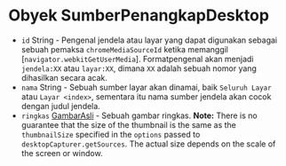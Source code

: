 # Obyek SumberPenangkapDesktop

* `id` String - Pengenal jendela atau layar yang dapat digunakan sebagai sebuah pemaksa `chromeMediaSourceId` ketika memanggil [`navigator.webkitGetUserMedia`]. Formatpengenal akan menjadi `jendela:XX` atau `layar:XX`, dimana `XX` adalah sebuah nomor yang dihasilkan secara acak.
* `nama` String - Sebuah sumber layar akan dinamai, baik `Seluruh Layar` atau `Layar <index>`, sementara itu nama sumber jendela akan cocok dengan judul jendela.
* `ringkas` [GambarAsli](../native-image.md) - Sebuah gambar ringkas. **Note:** There is no guarantee that the size of the thumbnail is the same as the `thumbnailSize` specified in the `options` passed to `desktopCapturer.getSources`. The actual size depends on the scale of the screen or window.